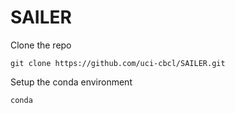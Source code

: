 # SAILER



Clone the repo

```
git clone https://github.com/uci-cbcl/SAILER.git
```

Setup the conda environment

```
conda 
```


